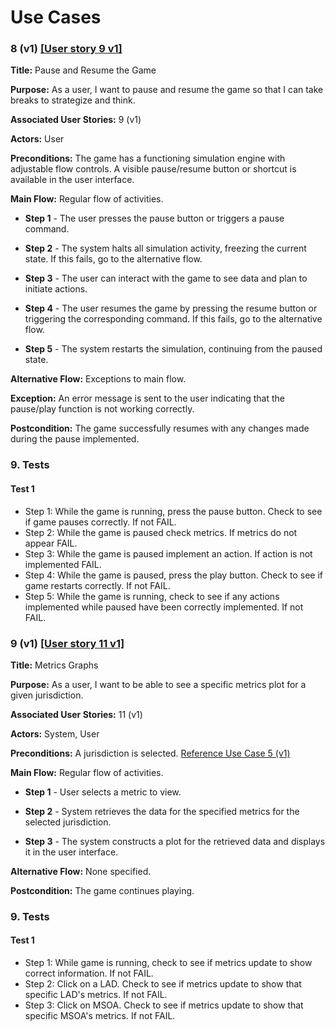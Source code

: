 # Use Cases

### 8 (v1) [[User story 9 v1]](user_stories.md)

**Title:** Pause and Resume the Game

**Purpose:** As a user, I want to pause and resume the game so that I can take breaks to strategize and think.

**Associated User Stories:** 9 (v1)
  
**Actors:** User  

**Preconditions:** The game has a functioning simulation engine with adjustable flow controls. A visible pause/resume button or shortcut is available in the user interface.

**Main Flow:** Regular flow of activities.

- **Step 1** - The user presses the pause button or triggers a pause command.  

- **Step 2** - The system halts all simulation activity, freezing the current state. If this fails, go to the alternative flow.  

- **Step 3** - The user can interact with the game to see data and plan to initiate actions.  

- **Step 4** - The user resumes the game by pressing the resume button or triggering the corresponding command. If this fails, go to the alternative flow.  

- **Step 5** - The system restarts the simulation, continuing from the paused state.  

**Alternative Flow:** Exceptions to main flow.

**Exception:** An error message is sent to the user indicating that the pause/play function is not working correctly.  

**Postcondition:** The game successfully resumes with any changes made during the pause implemented.

### 9. Tests

#### Test 1
- Step 1: While the game is running, press the pause button. Check to see if game pauses correctly. If not FAIL.
- Step 2: While the game is paused check metrics. If metrics do not appear FAIL.
- Step 3: While the game is paused implement an action. If action is not implemented FAIL.
- Step 4: While the game is paused, press the play button. Check to see if game restarts correctly. If not FAIL.
- Step 5: While the game is running, check to see if any actions implemented while paused have been correctly implemented. If not FAIL.


### 9 (v1) [[User story 11 v1]](user_stories.md)

**Title:** Metrics Graphs

**Purpose:** As a user, I want to be able to see a specific metrics plot for a given jurisdiction.

**Associated User Stories:** 11 (v1)  

**Actors:** System, User  

**Preconditions:** A jurisdiction is selected. [Reference Use Case 5 (v1)](../sprint_2/use_cases.md)

**Main Flow:** Regular flow of activities.

- **Step 1** - User selects a metric to view.  

- **Step 2** - System retrieves the data for the specified metrics for the selected jurisdiction.  

- **Step 3** - The system constructs a plot for the retrieved data and displays it in the user interface.  

**Alternative Flow:** None specified.

**Postcondition:** The game continues playing.

### 9. Tests

#### Test 1
- Step 1: While game is running, check to see if metrics update to show correct information. If not FAIL.
- Step 2: Click on a LAD. Check to see if metrics update to show that specific LAD's metrics. If not FAIL.
- Step 3: Click on MSOA. Check to see if metrics update to show that specific MSOA's metrics. If not FAIL.

